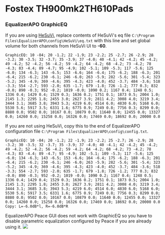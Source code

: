 # Fostex TH900mk2TH610Pads
### EqualizerAPO GraphicEQ
If you are using [HeSuVi](https://sourceforge.net/projects/hesuvi/), replace contents of HeSuVi's eq file `C:\Program Files\EqualizerAPO\config\HeSuVi\eq.txt` with this line and set global volume for both channels from HeSuVi UI to **-60**.
```
GraphicEQ: 10 -84; 20 -1.2; 22 -1.9; 23 -2.2; 25 -2.7; 26 -2.9; 28 -3.2; 30 -3.5; 32 -3.7; 35 -3.9; 37 -4.0; 40 -4.1; 42 -4.2; 45 -4.2; 49 -4.2; 52 -4.2; 56 -4.2; 59 -4.2; 64 -4.2; 68 -4.2; 73 -4.2; 78 -4.3; 83 -4.4; 89 -4.7; 95 -4.9; 102 -5.1; 109 -5.3; 117 -5.6; 125 -6.0; 134 -6.3; 143 -6.5; 153 -6.6; 164 -6.4; 175 -6.2; 188 -6.3; 201 -6.4; 215 -6.2; 230 -6.1; 246 -6.0; 263 -5.9; 282 -5.6; 301 -5.4; 323 -5.2; 345 -4.9; 369 -4.6; 395 -4.3; 423 -4.0; 452 -3.7; 484 -3.6; 518 -3.3; 554 -2.7; 593 -2.0; 635 -1.7; 679 -1.8; 726 -1.2; 777 0.3; 832 -0.0; 890 -0.3; 952 -0.2; 1019 -0.0; 1090 0.2; 1167 0.4; 1248 0.5; 1336 0.4; 1429 0.4; 1529 0.3; 1636 0.2; 1751 0.1; 1873 0.5; 2004 1.0; 2145 1.3; 2295 1.8; 2455 3.0; 2627 3.9; 2811 4.2; 3008 4.0; 3219 3.4; 3444 3.1; 3685 3.8; 3943 5.3; 4219 6.0; 4514 6.0; 4830 6.0; 5168 6.0; 5530 5.6; 5917 3.5; 6331 1.6; 6775 0.9; 7249 0.8; 7756 0.3; 8299 0.0; 8880 0.0; 9502 0.0; 10167 0.0; 10879 0.0; 11640 0.0; 12455 0.0; 13327 0.0; 14260 0.0; 15258 0.0; 16326 0.0; 17469 0.0; 18692 0.0; 20000 0.0
```
If you are not using HeSuVi, copy this to the end of EqualizerAPO configuration file `C:\Program Files\EqualizerAPO\config\config.txt`.
```
GraphicEQ: 10 -84; 20 -1.2; 22 -1.9; 23 -2.2; 25 -2.7; 26 -2.9; 28 -3.2; 30 -3.5; 32 -3.7; 35 -3.9; 37 -4.0; 40 -4.1; 42 -4.2; 45 -4.2; 49 -4.2; 52 -4.2; 56 -4.2; 59 -4.2; 64 -4.2; 68 -4.2; 73 -4.2; 78 -4.3; 83 -4.4; 89 -4.7; 95 -4.9; 102 -5.1; 109 -5.3; 117 -5.6; 125 -6.0; 134 -6.3; 143 -6.5; 153 -6.6; 164 -6.4; 175 -6.2; 188 -6.3; 201 -6.4; 215 -6.2; 230 -6.1; 246 -6.0; 263 -5.9; 282 -5.6; 301 -5.4; 323 -5.2; 345 -4.9; 369 -4.6; 395 -4.3; 423 -4.0; 452 -3.7; 484 -3.6; 518 -3.3; 554 -2.7; 593 -2.0; 635 -1.7; 679 -1.8; 726 -1.2; 777 0.3; 832 -0.0; 890 -0.3; 952 -0.2; 1019 -0.0; 1090 0.2; 1167 0.4; 1248 0.5; 1336 0.4; 1429 0.4; 1529 0.3; 1636 0.2; 1751 0.1; 1873 0.5; 2004 1.0; 2145 1.3; 2295 1.8; 2455 3.0; 2627 3.9; 2811 4.2; 3008 4.0; 3219 3.4; 3444 3.1; 3685 3.8; 3943 5.3; 4219 6.0; 4514 6.0; 4830 6.0; 5168 6.0; 5530 5.6; 5917 3.5; 6331 1.6; 6775 0.9; 7249 0.8; 7756 0.3; 8299 0.0; 8880 0.0; 9502 0.0; 10167 0.0; 10879 0.0; 11640 0.0; 12455 0.0; 13327 0.0; 14260 0.0; 15258 0.0; 16326 0.0; 17469 0.0; 18692 0.0; 20000 0.0
Copy: L=-6.0dB*l, R=-6.0dB*R
```
EqualizerAPO Peace GUI does not work with GraphicEQ so you have to disable parametric equalization configured by Peace if you are already using it.
![](https://raw.githubusercontent.com/jaakkopasanen/AutoEq/master/results/Innerfidelity%202017/innerfidelity/onear/Fostex%20TH900mk2TH610Pads/Fostex%20TH900mk2TH610Pads.png)
